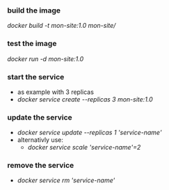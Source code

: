 ### build the image
<em>docker build -t mon-site:1.0 mon-site/</em>

### test the image
<em>docker run -d mon-site:1.0</em>

### start the service
* as example with 3 replicas
* <em>docker service create --replicas 3 mon-site:1.0</em>

### update the service
* <em>docker service update --replicas 1 'service-name'</em>
* alternativly use:
  - <em>docker service scale 'service-name'=2</em>

### remove the service
* <em>docker service rm 'service-name'</em>
